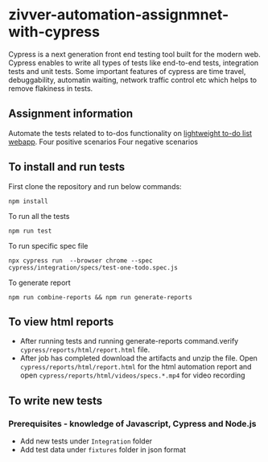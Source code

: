 # zivver-automation-assignmnet-with-cypress
Cypress is a next generation front end testing tool built for the modern web. Cypress enables to write all types of tests like end-to-end tests, integration tests and unit tests. Some important features of cypress are time travel, debuggability, automatin waiting, network traffic control etc which helps to remove flakiness in tests.

## Assignment information
Automate the tests related to to-dos functionality on [lightweight to-do list webapp](https://todomvc.com/examples/angular2/).
Four positive scenarios
Four negative scenarios


## To install and run tests

First clone the repository and run below commands:

```console
npm install 
```
To run all the tests
```console
npm run test
```
To run specific spec file
```console
npx cypress run  --browser chrome --spec cypress/integration/specs/test-one-todo.spec.js
```
To generate report
```console
npm run combine-reports && npm run generate-reports
```

## To view html reports
- After running tests and running generate-reports command.verify `cypress/reports/html/report.html` file.
- After job has completed download the artifacts and unzip the file. Open `cypress/reports/html/report.html` for the html automation report and open `cypress/reports/html/videos/specs.*.mp4` for video recording

## To write new tests

### Prerequisites - knowledge of Javascript, Cypress and Node.js

- Add new tests under `Integration` folder 
- Add test data under `fixtures` folder in json format






